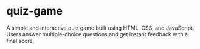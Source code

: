 # quiz-game
A simple and interactive quiz game built using HTML, CSS, and JavaScript. Users answer multiple-choice questions and get instant feedback with a final score.
